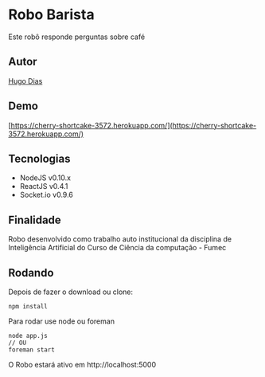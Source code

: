 # Robo Barista

Este robô responde perguntas sobre café

## Autor
[Hugo Dias](https://github.com/hugodias/)

## Demo
[https://cherry-shortcake-3572.herokuapp.com/](https://cherry-shortcake-3572.herokuapp.com/)

## Tecnologias
* NodeJS v0.10.x
* ReactJS v0.4.1
* Socket.io v0.9.6

## Finalidade
Robo desenvolvido como trabalho auto institucional da disciplina de Inteligência Artificial do Curso de Ciência da computação - Fumec

## Rodando
Depois de fazer o download ou clone:

    npm install

Para rodar use node ou foreman

    node app.js
    // OU
    foreman start

O Robo estará ativo em http://localhost:5000
